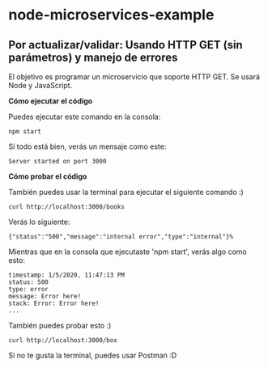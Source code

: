 # node-microservices-example
Por actualizar/validar: Usando HTTP GET (sin parámetros) y manejo de errores
---
El objetivo es programar un microservicio que soporte HTTP GET. Se usará Node y JavaScript.


**Cómo ejecutar el código** </br>

Puedes ejecutar este comando en la consola:
```
npm start
```
Si todo está bien, verás un mensaje como este:
```
Server started on port 3000
```

**Cómo probar el código** </br>

También puedes usar la terminal para ejecutar el siguiente comando :)

```
curl http://localhost:3000/books
```

Verás lo siguiente:

```
{"status":"500","message":"internal error","type":"internal"}%
```

Mientras que en la consola que ejecutaste 'npm start', verás algo como esto:
```
timestamp: 1/5/2020, 11:47:13 PM
status: 500
type: error
message: Error here!
stack: Error: Error here!
...
```

También puedes probar esto :)
```
curl http://localhost:3000/box
```

Si no te gusta la terminal, puedes usar Postman :D